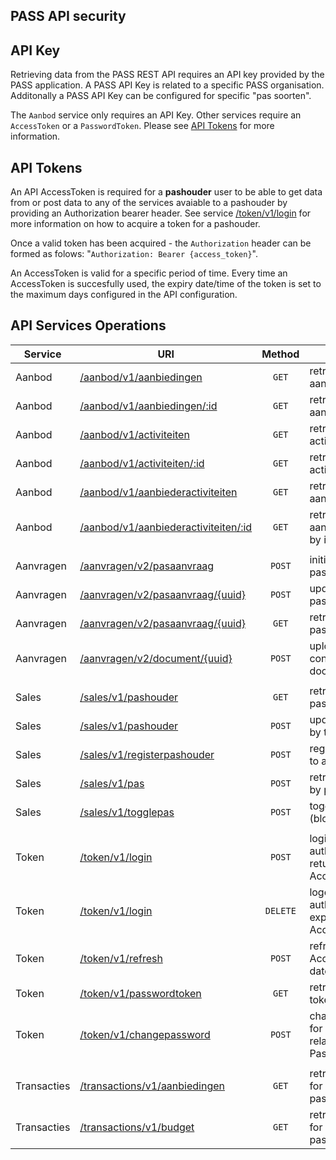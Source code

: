## **PASS API security**

## API Key

Retrieving data from the PASS REST API requires an API key provided by the PASS application. A PASS API Key is related to a specific PASS organisation. Additonally a PASS API Key can be configured for specific "pas soorten".

The `Aanbod` service only requires an API Key. Other services require an `AccessToken` or a `PasswordToken`. Please see [API Tokens](#api-tokens) for more information.

## API Tokens

An API AccessToken is required for a **pashouder** user to be able to get data from or post data to any of the services avaiable to a pashouder by providing an Authorization bearer header. See service [/token/v1/login](#retrieve-token) for more information on how to acquire a token for a pashouder.

Once a valid token has been acquired - the `Authorization` header can be formed as folows: "`Authorization: Bearer {access_token}`".

An AccessToken is valid for a specific period of time. Every time an AccessToken is succesfully used, the expiry date/time of the token is set to the maximum days configured in the API configuration.

## API Services Operations

| Service     | URI                                                                                  |  Method  | Description                                                     |
| ----------- | ------------------------------------------------------------------------------------ | :------: | --------------------------------------------------------------- |
| Aanbod      | [/aanbod/v1/aanbiedingen](aanbiedingen.md#retrieve-aanbiedingen)                     |  `GET`   | retrieve a list of aanbiedingen                                 |
| Aanbod      | [/aanbod/v1/aanbiedingen/:id](aanbiedingen.md#retrieve-aanbieding)                   |  `GET`   | retrieve a single aanbieding by id                              |
| Aanbod      | [/aanbod/v1/activiteiten](activiteiten.md#retrieve-activiteiten)                     |  `GET`   | retrieve a list of activiteiten                                 |
| Aanbod      | [/aanbod/v1/activiteiten/:id](activiteiten.md#retrieve-activiteit)                   |  `GET`   | retrieve a single activiteit by id                              |
| Aanbod      | [/aanbod/v1/aanbiederactiviteiten](activiteiten.md#retrieve-aanbiederactiviteiten)   |  `GET`   | retrieve a list of aanbiederactiviteiten                        |
| Aanbod      | [/aanbod/v1/aanbiederactiviteiten/:id](activiteiten.md#retrieve-aanbiederactiviteit) |  `GET`   | retrieve a single aanbiederactiviteit by id                     |
|             |                                                                                      |          |                                                                 |
| Aanvragen   | [/aanvragen/v2/pasaanvraag](aanvragen.md#initiate-pasaanvraag)                       |  `POST`  | initiate a new pasaanvraag                                      |
| Aanvragen   | [/aanvragen/v2/pasaanvraag/{uuid}](aanvragen.md#update-pasaanvraag)                  |  `POST`  | update an existing pasaanvraag                                  |
| Aanvragen   | [/aanvragen/v2/pasaanvraag/{uuid}](aanvragen.md#retrieve-pasaanvraag)                |  `GET`   | retrieve a pasaanvraag                                          |
| Aanvragen   | [/aanvragen/v2/document/{uuid}](aanvragen.md#upload-document)                        |  `POST`  | upload binary content for document                              |
|             |                                                                                      |          |                                                                 |
| Sales       | [/sales/v1/pashouder](sales.md#retrieve-pashouder)                                   |  `GET`   | retrieve a single pashouder by token                            |
| Sales       | [/sales/v1/pashouder](sales.md#update-pashouder)                                     |  `POST`  | update pashouder by token                                       |
| Sales       | [/sales/v1/registerpashouder](sales.md#register-pashouder)                           |  `POST`  | register pashouder to account                                   |
| Sales       | [/sales/v1/pas](sales.md#retrieve-pas)                                               |  `POST`  | retrieve pas details by pasnummer                               |
| Sales       | [/sales/v1/togglepas](sales.md#toggle-pas)                                           |  `POST`  | toggle pas status (block/unblock)                               |
|             |                                                                                      |          |                                                                 |
| Token       | [/token/v1/login](token.md#login)                                                    |  `POST`  | login using Basic authentication and return an AccessToken      |
| Token       | [/token/v1/login](token.md#logout)                                                   | `DELETE` | logout using Bearer authentication and expiring the AccessToken |
| Token       | [/token/v1/refresh](token.md#refresh)                                                |  `POST`  | refresh the given AccessToken expiry date                       |
| Token       | [/token/v1/passwordtoken](token.md#passwordtoken)                                    |  `GET`   | retrieve a password token by login_name                         |
| Token       | [/token/v1/changepassword](token.md#passwordtoken)                                   |  `POST`  | change password for pashouder related to provided PasswordToken |
|             |                                                                                      |          |                                                                 |
| Transacties | [/transactions/v1/aanbiedingen](transactions.md#retrieve-aanbieding-transactions)    |  `GET`   | retrieve transactions for aanbiedingen for pashouder            |
| Transacties | [/transactions/v1/budget](transactions.md#retrieve-budget-transactions)              |  `GET`   | retrieve transactions for budgetten for pashouder               |
